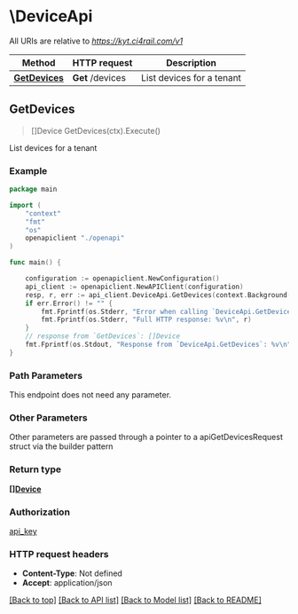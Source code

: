 # \DeviceApi

All URIs are relative to *https://kyt.ci4rail.com/v1*

Method | HTTP request | Description
------------- | ------------- | -------------
[**GetDevices**](DeviceApi.md#GetDevices) | **Get** /devices | List devices for a tenant



## GetDevices

> []Device GetDevices(ctx).Execute()

List devices for a tenant



### Example

```go
package main

import (
    "context"
    "fmt"
    "os"
    openapiclient "./openapi"
)

func main() {

    configuration := openapiclient.NewConfiguration()
    api_client := openapiclient.NewAPIClient(configuration)
    resp, r, err := api_client.DeviceApi.GetDevices(context.Background()).Execute()
    if err.Error() != "" {
        fmt.Fprintf(os.Stderr, "Error when calling `DeviceApi.GetDevices``: %v\n", err)
        fmt.Fprintf(os.Stderr, "Full HTTP response: %v\n", r)
    }
    // response from `GetDevices`: []Device
    fmt.Fprintf(os.Stdout, "Response from `DeviceApi.GetDevices`: %v\n", resp)
}
```

### Path Parameters

This endpoint does not need any parameter.

### Other Parameters

Other parameters are passed through a pointer to a apiGetDevicesRequest struct via the builder pattern


### Return type

[**[]Device**](Device.md)

### Authorization

[api_key](../README.md#api_key)

### HTTP request headers

- **Content-Type**: Not defined
- **Accept**: application/json

[[Back to top]](#) [[Back to API list]](../README.md#documentation-for-api-endpoints)
[[Back to Model list]](../README.md#documentation-for-models)
[[Back to README]](../README.md)
